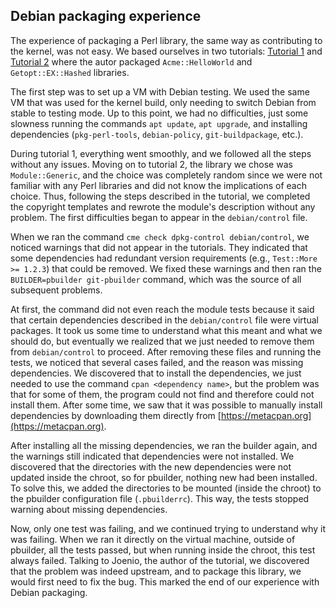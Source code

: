
## Debian packaging experience

The experience of packaging a Perl library, the same way as contributing to the kernel, was not easy. We based ourselves in two tutorials: [Tutorial 1](https://joenio.me/tutorial-pacote-debian-parte1/) and [Tutorial 2](https://joenio.me/tutorial-pacote-debian-parte2/) where the autor packaged `Acme::HelloWorld` and `Getopt::EX::Hashed` libraries.

The first step was to set up a VM with Debian testing. We used the same VM that was used for the kernel build, only needing to switch Debian from stable to testing mode. Up to this point, we had no difficulties, just some slowness running the commands `apt update`, `apt upgrade`, and installing dependencies (`pkg-perl-tools`, `debian-policy`, `git-buildpackage`, etc.).

During tutorial 1, everything went smoothly, and we followed all the steps without any issues. Moving on to tutorial 2, the library we chose was `Module::Generic`, and the choice was completely random since we were not familiar with any Perl libraries and did not know the implications of each choice. Thus, following the steps described in the tutorial, we completed the copyright templates and rewrote the module's description without any problem. The first difficulties began to appear in the `debian/control` file.

When we ran the command `cme check dpkg-control debian/control`, we noticed warnings that did not appear in the tutorials. They indicated that some dependencies had redundant version requirements (e.g., `Test::More >= 1.2.3`) that could be removed. We fixed these warnings and then ran the `BUILDER=pbuilder git-pbuilder` command, which was the source of all subsequent problems.

At first, the command did not even reach the module tests because it said that certain dependencies described in the `debian/control` file were virtual packages. It took us some time to understand what this meant and what we should do, but eventually we realized that we just needed to remove them from `debian/control` to proceed. After removing these files and running the tests, we noticed that several cases failed, and the reason was missing dependencies. We discovered that to install the dependencies, we just needed to use the command `cpan <dependency name>`, but the problem was that for some of them, the program could not find and therefore could not install them. After some time, we saw that it was possible to manually install dependencies by downloading them directly from [https://metacpan.org](https://metacpan.org).

After installing all the missing dependencies, we ran the builder again, and the warnings still indicated that dependencies were not installed. We discovered that the directories with the new dependencies were not updated inside the chroot, so for pbuilder, nothing new had been installed. To solve this, we added the directories to be mounted (inside the chroot) to the pbuilder configuration file (`.pbuilderrc`). This way, the tests stopped warning about missing dependencies.

Now, only one test was failing, and we continued trying to understand why it was failing. When we ran it directly on the virtual machine, outside of pbuilder, all the tests passed, but when running inside the chroot, this test always failed. Talking to Joenio, the author of the tutorial, we discovered that the problem was indeed upstream, and to package this library, we would first need to fix the bug. This marked the end of our experience with Debian packaging.
